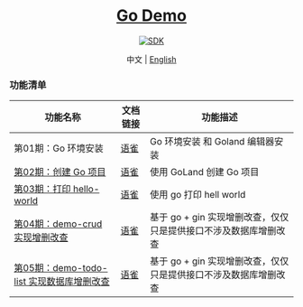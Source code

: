 <h1 align="center">
  <a href="https://github.com/chuxin-cs" target="_blank">Go Demo</a>
</h1>

<p align="center">
  <a href="https://golang.google.cn/dl/">
      <img alt="SDK" src="https://img.shields.io/badge/golang SDK-1.22.4-42b883"/>
  </a>
</p>

<p align="center">
  <span>中文 | <a href="./README.md">English</a></span>
</p>

### 功能清单
| 功能名称  |  文档链接  | 功能描述 |
| -------- | --------- |--------- |
| 第01期：Go 环境安装  |  [语雀](https://www.yuque.com/chuxin-cs/go-demo/mu0kurhb237g8so5)    | Go 环境安装 和 Goland 编辑器安装 |
| [第02期：创建 Go 项目]("./demo-env") |[语雀](https://www.yuque.com/chuxin-cs/go-demo/gcb4dqd6gbg1fqmx)   | 使用 GoLand 创建 Go 项目 |
| [第03期：打印 hello-world]("./demo-hello-world") |[语雀](https://www.yuque.com/chuxin-cs/go-demo/tunc2v3wn112hrst)   | 使用 go 打印 hell world |
| [第04期：demo-crud 实现增删改查]("./demo-curd") | [语雀](https://www.yuque.com/chuxin-cs/go-demo/shhqplu5eo95k2no)  | 基于 go + gin 实现增删改查，仅仅只是提供接口不涉及数据库增删改查 |
| [第05期：demo-todo-list 实现数据库增删改查]("./demo-todo-list") | [语雀](https://www.yuque.com/chuxin-cs/go-demo/vvkn5mvhzh9xk6mh)  | 基于 go + gin 实现增删改查，仅仅只是提供接口不涉及数据库增删改查 |
